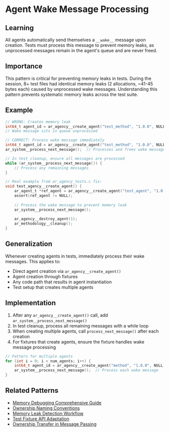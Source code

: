 # Agent Wake Message Processing

## Learning
All agents automatically send themselves a `__wake__` message upon creation. Tests must process this message to prevent memory leaks, as unprocessed messages remain in the agent's queue and are never freed.

## Importance
This pattern is critical for preventing memory leaks in tests. During the session, 8+ test files had identical memory leaks (2 allocations, ~41-45 bytes each) caused by unprocessed wake messages. Understanding this pattern prevents systematic memory leaks across the test suite.

## Example
```c
// WRONG: Creates memory leak
int64_t agent_id = ar_agency__create_agent("test_method", "1.0.0", NULL);
// Wake message sits in queue unprocessed

// CORRECT: Process wake message immediately
int64_t agent_id = ar_agency__create_agent("test_method", "1.0.0", NULL);
ar_system__process_next_message();  // Processes and frees wake message

// In test cleanup, ensure all messages are processed
while (ar_system__process_next_message()) {
    // Process any remaining messages
}

// Real example from ar_agency_tests.c fix:
void test_agency__create_agent() {
    ar_agent_t *ref_agent = ar_agency__create_agent("test_agent", "1.0.0", NULL);
    assert(ref_agent != NULL);
    
    // Process the wake message to prevent memory leak
    ar_system__process_next_message();
    
    ar_agency__destroy_agent(1);
    ar_methodology__cleanup();
}
```

## Generalization
Whenever creating agents in tests, immediately process their wake messages. This applies to:
- Direct agent creation via `ar_agency__create_agent()`
- Agent creation through fixtures
- Any code path that results in agent instantiation
- Test setup that creates multiple agents

## Implementation
1. After any `ar_agency__create_agent()` call, add `ar_system__process_next_message()`
2. In test cleanup, process all remaining messages with a while loop
3. When creating multiple agents, call `process_next_message()` after each creation
4. For fixtures that create agents, ensure the fixture handles wake message processing

```c
// Pattern for multiple agents
for (int i = 0; i < num_agents; i++) {
    int64_t agent_id = ar_agency__create_agent("method", "1.0.0", NULL);
    ar_system__process_next_message();  // Process each wake message
}
```

## Related Patterns
- [Memory Debugging Comprehensive Guide](memory-debugging-comprehensive-guide.md)
- [Ownership Naming Conventions](ownership-naming-conventions.md)
- [Memory Leak Detection Workflow](memory-leak-detection-workflow.md)
- [Test Fixture API Adaptation](test-fixture-api-adaptation.md)
- [Ownership Transfer in Message Passing](ownership-transfer-message-passing.md)
